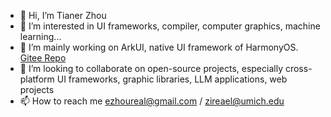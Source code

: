 - 👋 Hi, I’m Tianer Zhou
- 👀 I’m interested in UI frameworks, compiler, computer graphics, machine learning...
- 🌱 I’m mainly working on ArkUI, native UI framework of HarmonyOS. [Gitee Repo](https://gitee.com/openharmony/arkui_ace_engine)
- 💞️ I’m looking to collaborate on open-source projects, especially cross-platform UI frameworks, graphic libraries, LLM applications, web projects
- 📫 How to reach me ezhoureal@gmail.com / zireael@umich.edu

<!---
ezhoureal/ezhoureal is a ✨ special ✨ repository because its `README.md` (this file) appears on your GitHub profile.
You can click the Preview link to take a look at your changes.
--->
